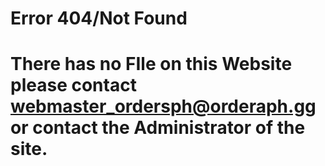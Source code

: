 # Error 404/Not Found
# There has no FIle on this Website please contact webmaster_ordersph@orderaph.gg or contact the Administrator of the site.
